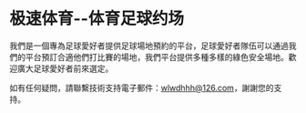 # 极速体育--体育足球约场

我們是一個專為足球愛好者提供足球場地預約的平台，足球愛好者隊伍可以通過我們的平台預訂合適他們打比賽的場地，我們平台提供多種多樣的綠色安全場地。歡迎廣大足球愛好者前來選定。

如有任何疑問，請聯繫技術支持電子郵件：wlwdhhh@126.com，謝謝您的支持。
